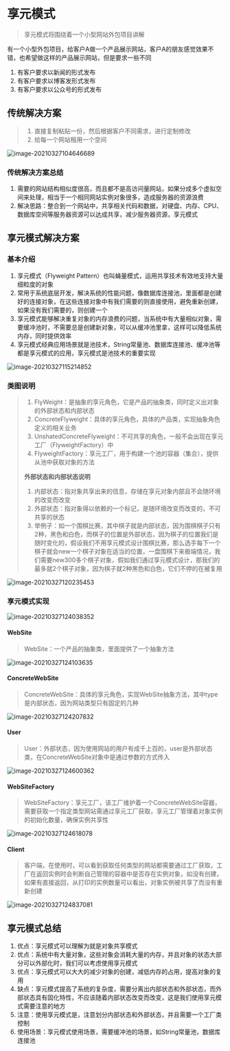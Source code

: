 # 享元模式

> 享元模式将围绕着一个小型网站外包项目讲解

有一个小型外包项目，给客户A做一个产品展示网站，客户A的朋友感觉效果不错，也希望做这样的产品展示网站，但是要求一些不同

1. 有客户要求以新闻的形式发布
2. 有客户要求以博客发形式发布
3. 有客户要求以公众号的形式发布

## 传统解决方案

> 1. 直接复制粘贴一份，然后根据客户不同需求，进行定制修改
> 2. 给每一个网站租用一个空间

![image-20210327104646689](./images/image-20210327104646689.png)

### 传统解决方案总结

1. 需要的网站结构相似度很高，而且都不是高访问量网站，如果分成多个虚拟空间来处理，相当于一个相同网站实例对象很多，造成服务器的资源浪费
2. 解决思路：整合到一个网站中，共享相关代码和数据，对硬盘、内存、CPU、数据库空间等服务器资源可以达成共享，减少服务器资源，享元模式

## 享元模式解决方案

### 基本介绍

1. 享元模式（Flyweight Pattern）也叫蝇量模式，运用共享技术有效地支持大量细粒度的对象
2. 常用于系统底层开发，解决系统的性能问题，像数据库连接池，里面都是创建好的连接对象，在这些连接对象中有我们需要的则直接使用，避免重新创建，如果没有我们需要的，则创建一个
3. 享元模式能够解决重复对象的内存浪费的问题，当系统中有大量相似对象，需要缓冲池时，不需要总是创建新对象，可以从缓冲池里拿，这样可以降低系统内存，同时提供效率
4. 享元模式经典应用场景就是池技术，String常量池、数据库连接池、缓冲池等都是享元模式的应用，享元模式是池技术的重要实现

![image-20210327115214852](./images/image-20210327115214852.png)

### 类图说明

> 1. FlyWeight：是抽象的享元角色，它是产品的抽象类，同时定义出对象的外部状态和内部状态
> 2. ConcreteFlyweight：具体的享元角色，具体的产品类，实现抽象角色定义的相关业务
> 3. UnshatedConcreteFlyweight：不可共享的角色，一般不会出现在享元工厂（FlyweightFactory）中
> 4. FlyweightFactory：享元工厂，用于构建一个池的容器（集合），提供从池中获取对象的方法
>
> **外部状态和内部状态说明**
>
> 1. 内部状态：指对象共享出来的信息，存储在享元对象内部且不会随环境的改变而改变
> 2. 外部状态：指对象得以依赖的一个标记，是随环境改变而改变的，不可共享的状态
> 3. 举例子：如一个围棋比赛，其中棋子就是内部状态，因为围棋棋子只有2种，黑色和白色，而棋子的位置是外部状态，因为棋子的位置我们是随时变化的，假设我们不用享元模式设计围棋比赛，那么选手每下一个棋子就会new一个棋子对象在适当的位置，一盘围棋下来极端情况，我们需要new300多个棋子对象，假如我们通过享元模式设计，那我们的最多就2个棋子对象，因为棋子就2种黑色和白色，它们不停的在被复用

![image-20210327120235453](./images/image-20210327120235453.png)



### 享元模式实现

![image-20210327124038352](./images/image-20210327124038352.png)

#### WebSite

> WebSite：一个产品的抽象类，里面提供了一个抽象方法

![image-20210327124103635](./images/image-20210327124103635.png)

#### ConcreteWebSite

> ConcreteWebSite：具体的享元角色，实现WebSite抽象方法，其中type是内部状态，因为网站类型只有固定的几种

![image-20210327124207832](./images/image-20210327124207832.png)

#### User

> User：外部状态，因为使用网站的用户有成千上百的，user是外部状态类，在ConcreteWebSite对象中是通过参数的方式传入

![image-20210327124600362](./images/image-20210327124600362.png)

#### WebSiteFactory

> WebSiteFactory：享元工厂，该工厂维护着一个ConcreteWebSite容器，需要获取一个指定类型网站需通过享元工厂获取，享元工厂管理着对象实例的初始化数量，确保实例共享性

![image-20210327124618078](./images/image-20210327124618078.png)

#### Client

> 客户端，在使用时，可以看到获取任何类型的网站都需要通过工厂获取，工厂在返回实例时会判断自己管理的容器中是否存在实例对象，如没有创建，如果有直接返回，从打印的实例数量可以看出，对象实例被共享了而没有重新创建

![image-20210327124837081](./images/image-20210327124837081.png)

## 享元模式总结

1. 优点：享元模式可以理解为就是对象共享模式
2. 优点：系统中有大量对象，这些对象会消耗大量的内存，并且对象的状态大部分可以外部化时，我们可以考虑使用享元模式
3. 优点：享元模式可以大大的减少对象的创建，减低内存的占用，提高对象的复用
4. 缺点：享元模式提高了系统的复杂度，需要分离出内部状态和外部状态，而外部状态具有固化特性，不应该随着内部状态改变而改变，这是我们使用享元模式需要注意的地方
5. 注意：使用享元模式是，注意划分内部状态和外部状态，并且需要一个工厂类控制
6. 使用场景：享元模式使用场景，需要缓冲池的场景，如String常量池，数据库连接池